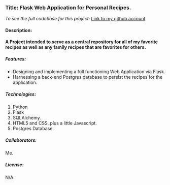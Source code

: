 ### Title: Flask Web Application for Personal Recipes.

*To see the full codebase for this project:*
[Link to my github account](https://github.com/dcremas/recipes)

#### Description:

#### A Project intended to serve as a central repository for all of my favorite recipes as well as any family recipes that are favorites for others.

##### Features:

- Designing and implementing a full functioning Web Application via Flask.
- Harnessing a back-end Postgres database to persist the recipes for the application.

##### Technologies:

1. Python
2. Flask
3. SQLAlchemy.
4. HTML5 and CSS, plus a little Javascript.
5. Postgres Database.

##### Collaborators:

Me.

##### License:

N/A.

